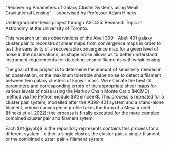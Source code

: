 "Recovering Parameters of Galaxy Cluster Systems using Weak Gravitational Lensing" - supervised by Professor Adam Hincks.

Undergraduate thesis project through AST425: Research Topic in Astronomy at the University of Toronto. 

This research utilizes observations of the Abell 399 - Abell 401 galaxy cluster pair to reconstruct shear maps from convergence maps in order to test the sensitivity of a recoverable convergence map for a given level of noise in the observations, as shape noise allows us to better understand instrument requirements for detecting cosmic filaments with weak lensing. 

The goal of this project is to determine the amount of sensitivity needed in an observation, or the maximum tolerable shape noise to detect a filament between two galaxy clusters of known mass. We estimate the best-fit parameters and corresponding errors of the appropriate shear maps for various levels of noise using the Markov Chain Monte Carlo (MCMC) method via the Python module $\tt{emcee}$. This process is repeated for a cluster pair system, modelled after the A399-401 system and a stand-alone filament, whose convergence profile takes the form of a Mesa model (Hincks et al. 2022); the process is finally executed for the more complex combined cluster pair and filament sytem.

Each $\tt{ipynb}$ in the repository represents contains this process for a different system - either a single cluster, the cluster pair, a single filament, or the combined cluster pair + filament system.

